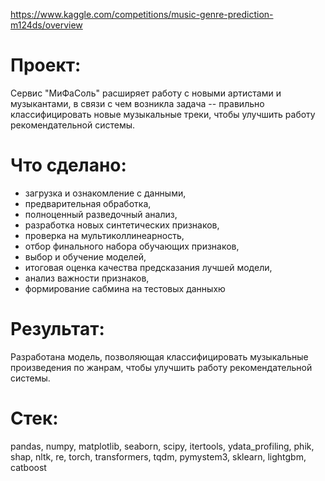 https://www.kaggle.com/competitions/music-genre-prediction-m124ds/overview

# Проект:
Сервис "МиФаСоль" расширяет работу с новыми артистами и музыкантами, в связи с чем возникла задача -- правильно классифицировать новые музыкальные треки, чтобы улучшить работу рекомендательной системы.


# Что сделано:
- загрузка и ознакомление с данными,
- предварительная обработка,
- полноценный разведочный анализ,
- разработка новых синтетических признаков,
- проверка на мультиколлинеарность,
- отбор финального набора обучающих признаков,
- выбор и обучение моделей,
- итоговая оценка качества предсказания лучшей модели,
- анализ важности признаков,
- формирование сабмина на тестовых данныхю


# Результат:
Разработана модель, позволяющая классифицировать музыкальные произведения по жанрам, чтобы улучшить работу рекомендательной системы.


# Стек:
pandas,
numpy,
matplotlib,
seaborn,
scipy,
itertools,
ydata_profiling,
phik,
shap,
nltk,
re,
torch,
transformers,
tqdm,
pymystem3,
sklearn,
lightgbm,
catboost
